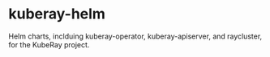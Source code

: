 # kuberay-helm
Helm charts, inclduing kuberay-operator, kuberay-apiserver, and raycluster, for the KubeRay project.
